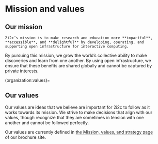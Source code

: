 # Mission and values

## Our mission

```{epigraph}
2i2c’s mission is to make research and education more **impactful**, **accessible**, and **delightful** by developing, operating, and supporting open infrastructure for interactive computing.
```

By pursuing this mission, we grow the world’s collective ability to make discoveries and learn from one another. By using open infrastructure, we ensure that these benefits are shared globally and cannot be captured by private interests.

(organization:values)=
## Our values

Our values are ideas that we believe are important for 2i2c to follow as it works towards its mission.
We strive to make decisions that align with our values, though recognize that they are sometimes in tension with one another and cannot be followed perfectly.

Our values are currently defined in [the Mission, values, and strategy page](https://2i2c.org/mission/) of our brochure site.
